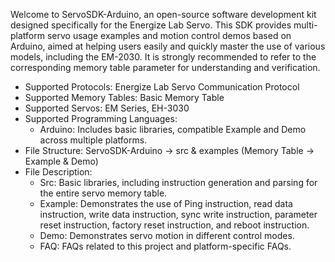 Welcome to ServoSDK-Arduino, an open-source software development kit designed specifically for the Energize Lab Servo. This SDK provides multi-platform servo usage examples and motion control demos based on Arduino, aimed at helping users easily and quickly master the use of various models, including the EM-2030. It is strongly recommended to refer to the corresponding memory table parameter for understanding and verification.
- Supported Protocols: Energize Lab Servo Communication Protocol
- Supported Memory Tables: Basic Memory Table
- Supported Servos: EM Series, EH-3030
- Supported Programming Languages:
  - Arduino: Includes basic libraries, compatible Example and Demo across multiple platforms.
- File Structure: ServoSDK-Arduino -> src & examples (Memory Table -> Example & Demo)  
- File Description:
  - Src: Basic libraries, including instruction generation and parsing for the entire servo memory table.
  - Example: Demonstrates the use of Ping instruction, read data instruction, write data instruction, sync write instruction, parameter reset instruction, factory reset instruction, and reboot instruction.
  - Demo: Demonstrates servo motion in different control modes.
  - FAQ: FAQs related to this project and platform-specific FAQs.